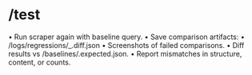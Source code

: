 # /test <site>

• Run scraper again with baseline query.
• Save comparison artifacts:
• /logs/regressions/<site>\_<query>.diff.json
• Screenshots of failed comparisons.
• Diff results vs /baselines/<site>.expected.json.
• Report mismatches in structure, content, or counts.
